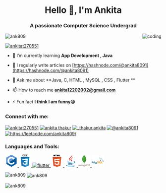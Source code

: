 <h1 align="center">Hello  👋, I'm Ankita</h1>
<h3 align="center">A passionate Computer Science Undergrad  </h3>
<img align="right" alt="coding" widht="400" src="https://media.tenor.com/S59bPkT0pqcAAAAC/programming.gif"

<p align="left"> <img src="https://komarev.com/ghpvc/?username=ank809&label=Profile%20views&color=0e75b6&style=flat" alt="ank809" /> </p>

<p align="left"> <a href="https://twitter.com/ankitat270551" target="blank"><img src="https://img.shields.io/twitter/follow/ankitat270551?logo=twitter&style=for-the-badge" alt="ankitat270551" /></a> </p>

- 🌱 I’m currently learning **App Development , Java**

- 📝 I regularly write articles on [https://hashnode.com/@ankita8091](https://hashnode.com/@ankita8091)

- 💬 Ask me about **Java, C, HTML , MySQL , CSS , Flutter **

- 📫 How to reach me **ankita12202002@gmail.com**

- ⚡ Fun fact **I think I am funny😉**

<h3 align="left">Connect with me:</h3>
<p align="left">
<a href="https://twitter.com/ankitat270551" target="blank"><img align="center" src="https://raw.githubusercontent.com/rahuldkjain/github-profile-readme-generator/master/src/images/icons/Social/twitter.svg" alt="ankitat270551" height="30" width="40" /></a>
<a href="https://linkedin.com/in/ankita thakur" target="blank"><img align="center" src="https://raw.githubusercontent.com/rahuldkjain/github-profile-readme-generator/master/src/images/icons/Social/linked-in-alt.svg" alt="ankita thakur" height="30" width="40" /></a>
<a href="https://instagram.com/_thakur.ankita" target="blank"><img align="center" src="https://raw.githubusercontent.com/rahuldkjain/github-profile-readme-generator/master/src/images/icons/Social/instagram.svg" alt="_thakur.ankita" height="30" width="40" /></a>
<a href="https://hashnode.com/@ankita8091" target="blank"><img align="center" src="https://raw.githubusercontent.com/rahuldkjain/github-profile-readme-generator/master/src/images/icons/Social/hashnode.svg" alt="@ankita8091" height="30" width="40" /></a>
<a href="https://www.leetcode.com/https://leetcode.com/ankita809/" target="blank"><img align="center" src="https://raw.githubusercontent.com/rahuldkjain/github-profile-readme-generator/master/src/images/icons/Social/leet-code.svg" alt="https://leetcode.com/ankita809/" height="30" width="40" /></a>
</p>

<h3 align="left">Languages and Tools:</h3>
<p align="left"> <a href="https://www.cprogramming.com/" target="_blank" rel="noreferrer"> <img src="https://raw.githubusercontent.com/devicons/devicon/master/icons/c/c-original.svg" alt="c" width="40" height="40"/> </a> <a href="https://www.w3schools.com/css/" target="_blank" rel="noreferrer"> <img src="https://raw.githubusercontent.com/devicons/devicon/master/icons/css3/css3-original-wordmark.svg" alt="css3" width="40" height="40"/> </a> <a href="https://flutter.dev" target="_blank" rel="noreferrer"> <img src="https://www.vectorlogo.zone/logos/flutterio/flutterio-icon.svg" alt="flutter" width="40" height="40"/> </a> <a href="https://www.w3.org/html/" target="_blank" rel="noreferrer"> <img src="https://raw.githubusercontent.com/devicons/devicon/master/icons/html5/html5-original-wordmark.svg" alt="html5" width="40" height="40"/> </a> <a href="https://www.java.com" target="_blank" rel="noreferrer"> <img src="https://raw.githubusercontent.com/devicons/devicon/master/icons/java/java-original.svg" alt="java" width="40" height="40"/> </a> <a href="https://www.mongodb.com/" target="_blank" rel="noreferrer"> <img src="https://raw.githubusercontent.com/devicons/devicon/master/icons/mongodb/mongodb-original-wordmark.svg" alt="mongodb" width="40" height="40"/> </a> <a href="https://www.mysql.com/" target="_blank" rel="noreferrer"> <img src="https://raw.githubusercontent.com/devicons/devicon/master/icons/mysql/mysql-original-wordmark.svg" alt="mysql" width="40" height="40"/> </a> </p>

<p><img align="left" src="https://github-readme-stats.vercel.app/api/top-langs?username=ank809&show_icons=true&locale=en&layout=compact" alt="ank809" /></p>

<p>&nbsp;<img align="center" src="https://github-readme-stats.vercel.app/api?username=ank809&show_icons=true&locale=en" alt="ank809" /></p>

<p><img align="center" src="https://github-readme-streak-stats.herokuapp.com/?user=ank809&" alt="ank809" /></p>
